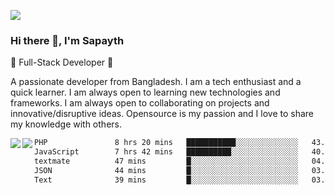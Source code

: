 <!-- **sapayth/sapayth** is a ✨ _special_ ✨ repository because its `README.md` (this file) appears on your GitHub profile.

Here are some ideas to get you started:

- 🔭 I’m currently working on ...
- 🌱 I’m currently learning ...
- 👯 I’m looking to collaborate on ...
- 🤔 I’m looking for help with ...
- 💬 Ask me about ...
- 📫 How to reach me: ...
- 😄 Pronouns: ...
- ⚡ Fun fact: ...
-->
![](https://user-images.githubusercontent.com/74038190/226190894-18e959ba-d458-4a94-ac44-790190f2a947.gif)
### Hi there 👋, I'm Sapayth

🚀 Full-Stack Developer 🚀

A passionate developer from Bangladesh. I am a tech enthusiast and a quick learner. I am always open to learning new technologies and frameworks. I am always open to collaborating on projects and innovative/disruptive ideas. Opensource is my passion and I love to share my knowledge with others.

<div>
<a href="https://github.com/sapayth/github-readme-stats">
  <img align="left" src="https://github-readme-stats.vercel.app/api?username=sapayth&show_icons=true&count_private=true" />
</a>
<a href="https://github.com/sapayth/github-readme-stats">
  <img align="left" src="https://github-readme-stats.vercel.app/api/top-langs/?username=sapayth" />
</a>
</div>
<!--START_SECTION:waka-->

```txt
PHP               8 hrs 20 mins   ███████████░░░░░░░░░░░░░░   43.88 %
JavaScript        7 hrs 42 mins   ██████████░░░░░░░░░░░░░░░   40.61 %
textmate          47 mins         █░░░░░░░░░░░░░░░░░░░░░░░░   04.18 %
JSON              44 mins         █░░░░░░░░░░░░░░░░░░░░░░░░   03.86 %
Text              39 mins         █░░░░░░░░░░░░░░░░░░░░░░░░   03.48 %
```

<!--END_SECTION:waka-->
